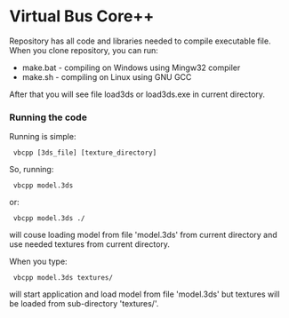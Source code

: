 # Virtual Bus Core++

Repository has all code and libraries needed to compile executable file. When you clone repository, you can run:

- make.bat - compiling on Windows using Mingw32 compiler
- make.sh - compiling on Linux using GNU GCC

After that you will see file load3ds or load3ds.exe in current directory.

### Running the code

Running is simple:

     vbcpp [3ds_file] [texture_directory]

So, running:

     vbcpp model.3ds

or:

     vbcpp model.3ds ./

will couse loading model from file 'model.3ds' from current directory and use needed textures from current directory.

When you type:

     vbcpp model.3ds textures/

will start application and load model from file 'model.3ds' but textures will be loaded from sub-directory 'textures/'.
